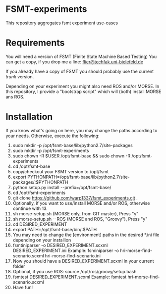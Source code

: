 FSMT-experiments
================

This repository aggregates fsmt experiment use-cases 

Requirements
===========

You will need a version of FSMT (Finite State Machine Based Testing)
You can get a copy, if you drop me a line: flier@techfak.uni-bielefeld.de

If you already have a copy of FSMT you should probably use the current 
*trunk* version.

Depending on your experiment you might also need ROS and/or MORSE.
In this repository, I provide a "bootstrap script" which will
(both) install MORSE ans ROS.

Installation
===========

If you know what's going on here, you may change the paths 
according to your needs. Otherwise, execute the following: 

1. sudo mkdir -p /opt/fsmt-base/lib/python2.7/site-packages
2. sudo mkdir -p /opt/fsmt-experiments
3. sudo chown -R $USER /opt/fsmt-base && sudo chown -R /opt/fsmt-experiments
4. cd /opt/fsmt-base
5. copy/checkout your FSMT version to /opt/fsmt
6. export PYTHONPATH=/opt/fsmt-base/lib/python2.7/site-packages/:$PYTHONPATH
7. python setup.py install --prefix=/opt/fsmt-base/
8. cd /opt/fsmt-experiments
9. git clone https://github.com/warp1337/fsmt_experiments.git .
10. Optionally, if you want to use/install MORSE and/or ROS, otherwise continue with 13.
11. sh morse-setup.sh (MORSE only, from GIT master), Press "y"
12. sh morse-setup.sh --ROS (MORSE and ROS, "Groovy"), Press "y"
13. cd DESIRED_EXPERIMENT
14. export PATH=/opt/fsmt-base/bin/:$PATH
15. You may need to change the [environment] paths in the desired *.ini file depending on your installion
16. fsmtiniparser -o DESIRED_EXPERIMENT.scxml DESIRED_EXPERIMENT.ini
    Example: fsminiparser -o hri-morse-find-scenario.scxml hri-morse-find-scenario.ini   
17. Now you should have a DESIRED_EXPERIMENT.scxml in your current folder
18. Optional, if you use ROS: source /opt/ros/groovy/setup.bash
19. fsmtest DESIRED_EXPERIMENT.scxml Example: fsmtest hri-morse-find-scenario.scxml
20. Have fun!
